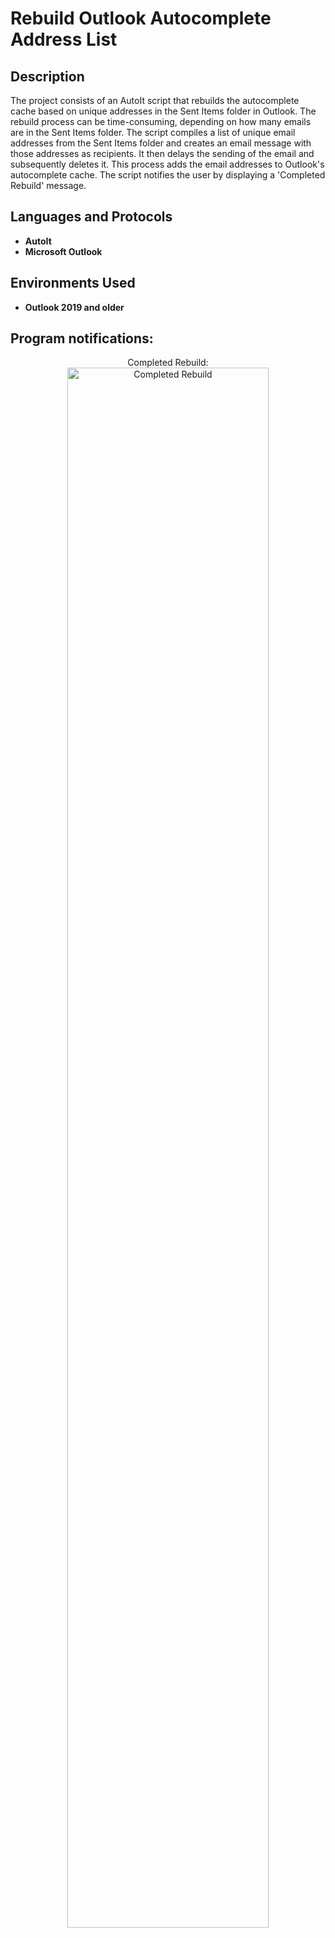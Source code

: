 <h1>Rebuild Outlook Autocomplete Address List</h1>


<h2>Description</h2>
The project consists of an AutoIt script that rebuilds the autocomplete cache based on unique addresses in the Sent Items folder in Outlook. The rebuild process can be time-consuming, depending on how many emails are in the Sent Items folder. The script compiles a list of unique email addresses from the Sent Items folder and creates an email message with those addresses as recipients. It then delays the sending of the email and subsequently deletes it. This process adds the email addresses to Outlook's autocomplete cache. The script notifies the user by displaying a 'Completed Rebuild' message.<br/>

<h2>Languages and Protocols</h2>

- <b>AutoIt</b>
- <b>Microsoft Outlook</b>

<h2>Environments Used </h2>

- <b>Outlook 2019 and older</b>

<h2>Program notifications:</h2>

<p align="center">
Completed Rebuild: <br/>
<img src="https://i.imgur.com/2LRDdWw.png" height="80%" width="80%" alt="Completed Rebuild"/>
<br />
<br />
</p>

<!--
 ```diff
- text in red
+ text in green
! text in orange
# text in gray
@@ text in purple (and bold)@@
```
--!>
